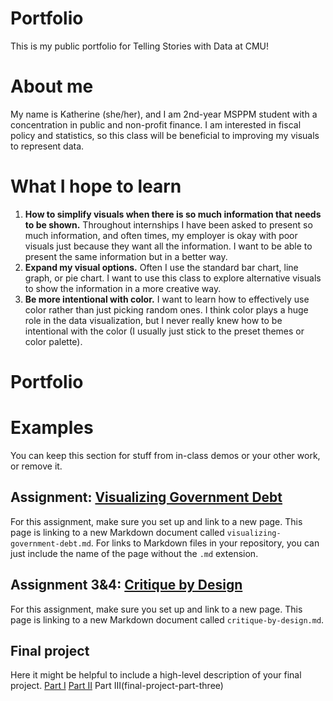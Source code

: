 # Portfolio
This is my public portfolio for Telling Stories with Data at CMU!

# About me
My name is Katherine (she/her), and I am 2nd-year MSPPM student with a concentration in public and non-profit finance. I am interested in fiscal policy and statistics, so this class will be beneficial to improving my visuals to represent data.

# What I hope to learn 

1. **How to simplify visuals when there is so much information that needs to be shown.** Throughout internships I have been asked to present so much information, and often times, my employer is okay with poor visuals just because they want all the information. I want to be able to present the same information but in a better way.
2. **Expand my visual options.** Often I use the standard bar chart, line graph, or pie chart. I want to use this class to explore alternative visuals to show the information in a more creative way.
3. **Be more intentional with color.** I want to learn how to effectively use color rather than just picking random ones. I think color plays a huge role in the data visualization, but I never really knew how to be intentional with the color (I usually just stick to the preset themes or color palette).

# Portfolio

# Examples
You can keep this section for stuff from in-class demos or your other work, or remove it. 

## Assignment: [Visualizing Government Debt](visualizing-government-debt)
For this assignment, make sure you set up and link to a new page.  This page is linking to a new Markdown document called `visualizing-government-debt.md`.  For links to Markdown files in your repository, you can just include the name of the page without the `.md` extension. 

## Assignment 3&4: [Critique by Design](critique-by-design)
For this assignment, make sure you set up and link to a new page.  This page is linking to a new Markdown document called `critique-by-design.md`.  

## Final project
Here it might be helpful to include a high-level description of your final project. 
[Part I](final-project-part-one)
[Part II](final-project-part-two)
Part III(final-project-part-three)
